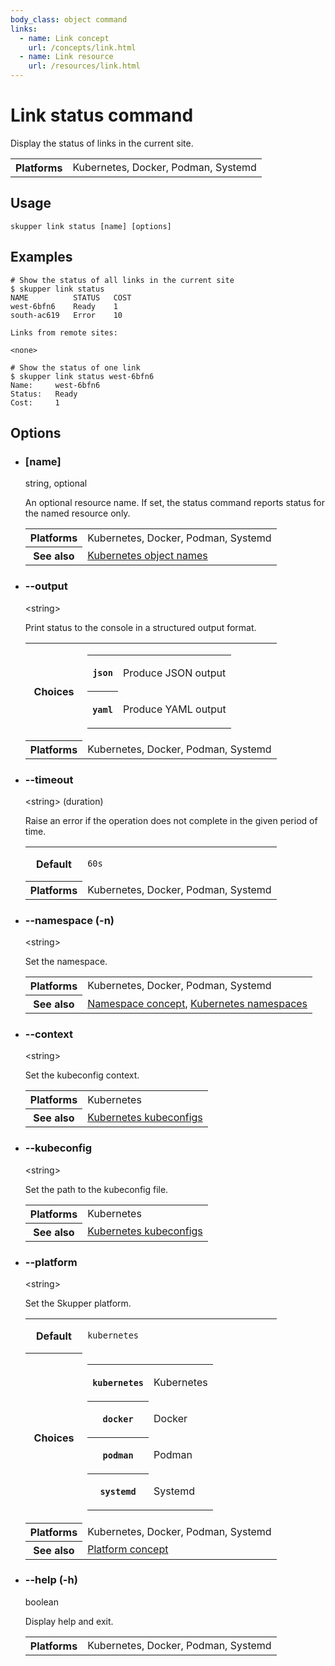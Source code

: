 ```yaml
---
body_class: object command
links:
  - name: Link concept
    url: /concepts/link.html
  - name: Link resource
    url: /resources/link.html
---
```


# Link status command

<section>

Display the status of links in the current site.

<table class="fields"><tr><th>Platforms</th><td>Kubernetes, Docker, Podman, Systemd</td></table>

</section>

<section>

## Usage

~~~ shell
skupper link status [name] [options]
~~~

</section>

<section>

## Examples

~~~ console
# Show the status of all links in the current site
$ skupper link status
NAME          STATUS   COST
west-6bfn6    Ready    1
south-ac619   Error    10

Links from remote sites:

<none>

# Show the status of one link
$ skupper link status west-6bfn6
Name:     west-6bfn6
Status:   Ready
Cost:     1
~~~

</section>

<section>

## Options

- <div class="attribute"><h3 id="option-name">[name]</h3><div>string, optional</div></div>

  An optional resource name.  If set, the status command reports
  status for the named resource only.

  <table class="fields"><tr><th>Platforms</th><td>Kubernetes, Docker, Podman, Systemd</td><tr><th>See also</th><td><a href="https://kubernetes.io/docs/concepts/overview/working-with-objects/names/">Kubernetes object names</a></td></table>

- <div class="attribute"><h3 id="option-output">--output</h3><div>&lt;string&gt;</div></div>

  Print status to the console in a structured output format.

  <table class="fields"><tr><th>Choices</th><td><table class="choices"><tr><th><code>json</code></th><td><p>Produce JSON output</p>
  </td></tr><tr><th><code>yaml</code></th><td><p>Produce YAML output</p>
  </td></tr></table></td><tr><th>Platforms</th><td>Kubernetes, Docker, Podman, Systemd</td></table>

- <div class="attribute"><h3 id="option-timeout">--timeout</h3><div>&lt;string&gt; (duration)</div></div>

  Raise an error if the operation does not complete in the given
  period of time.

  <table class="fields"><tr><th>Default</th><td><p><code>60s</code></p>
  </td><tr><th>Platforms</th><td>Kubernetes, Docker, Podman, Systemd</td></table>

- <div class="attribute"><h3 id="option-namespace">--namespace (-n)</h3><div>&lt;string&gt;</div></div>

  Set the namespace.

  <table class="fields"><tr><th>Platforms</th><td>Kubernetes, Docker, Podman, Systemd</td><tr><th>See also</th><td><a href="/concepts/namespace.html">Namespace concept</a>, <a href="https://kubernetes.io/docs/concepts/overview/working-with-objects/namespaces/">Kubernetes namespaces</a></td></table>

- <div class="attribute"><h3 id="option-context">--context</h3><div>&lt;string&gt;</div></div>

  Set the kubeconfig context.

  <table class="fields"><tr><th>Platforms</th><td>Kubernetes</td><tr><th>See also</th><td><a href="https://kubernetes.io/docs/concepts/configuration/organize-cluster-access-kubeconfig/">Kubernetes kubeconfigs</a></td></table>

- <div class="attribute"><h3 id="option-kubeconfig">--kubeconfig</h3><div>&lt;string&gt;</div></div>

  Set the path to the kubeconfig file.

  <table class="fields"><tr><th>Platforms</th><td>Kubernetes</td><tr><th>See also</th><td><a href="https://kubernetes.io/docs/concepts/configuration/organize-cluster-access-kubeconfig/">Kubernetes kubeconfigs</a></td></table>

- <div class="attribute"><h3 id="option-platform">--platform</h3><div>&lt;string&gt;</div></div>

  Set the Skupper platform.

  <table class="fields"><tr><th>Default</th><td><p><code>kubernetes</code></p>
  </td><tr><th>Choices</th><td><table class="choices"><tr><th><code>kubernetes</code></th><td><p>Kubernetes</p>
  </td></tr><tr><th><code>docker</code></th><td><p>Docker</p>
  </td></tr><tr><th><code>podman</code></th><td><p>Podman</p>
  </td></tr><tr><th><code>systemd</code></th><td><p>Systemd</p>
  </td></tr></table></td><tr><th>Platforms</th><td>Kubernetes, Docker, Podman, Systemd</td><tr><th>See also</th><td><a href="/concepts/platform.html">Platform concept</a></td></table>

- <div class="attribute"><h3 id="option-help">--help (-h)</h3><div>boolean</div></div>

  Display help and exit.

  <table class="fields"><tr><th>Platforms</th><td>Kubernetes, Docker, Podman, Systemd</td></table>

</section>
